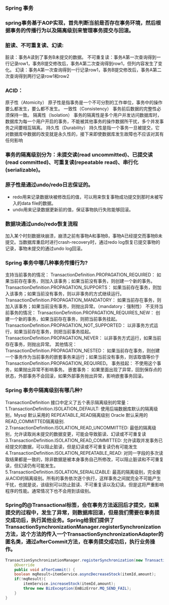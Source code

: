 ### Spring 事务
  
### spring事务基于AOP实现，首先判断当前是否存在事务环境，然后根据事务的传播行为以及隔离级别来管理事务提交与回滚。

### 脏读、不可重复读、幻读:
脏读：事务A读到了事务B未提交的数据。
不可重复读：事务A第一次查询得到一行记录row1，事务B提交修改后，事务A第二次查询得到row1，但列内容发生了变化。
幻读：事务A第一次查询得到一行记录row1，事务B提交修改后，事务A第二次查询得到两行记录row1和row2

### ACID：
原子性（Atomicity）
原子性是指事务是一个不可分割的工作单位，事务中的操作要么都发生，要么都不发生。
一致性（Consistency）
事务前后数据的完整性必须保持一致。
隔离性（Isolation）
事务的隔离性是多个用户并发访问数据库时，数据库为每一个用户开启的事务，不能被其他事务的操作数据所干扰，多个并发事务之间要相互隔离。
持久性（Durability）
持久性是指一个事务一旦被提交，它对数据库中数据的改变就是永久性的，接下来即使数据库发生故障也不应该对其有任何影响

### 事务的隔离级别分为：未提交读(read uncommitted)、已提交读(read committed)、可重复读(repeatable read)、串行化(serializable)。

### 原子性是通过undo/redo日志保证的。
- redo用来记录数据块被修改后的值，可以用来恢复事物成功提交到那时未被写入的data file的数据。
- undo用来记录数据更新前的值，保证事物执行失败能够回滚。

### 数据块通过undo/redo恢复流程
加入某个时刻数据块崩溃，崩溃之前有事物A和事物B，事物A已经提交而事物B未提交。当数据库重启时进行crash-recovery时，通过redo log恢复已提交事物的记录，事物未提交的通过undo log回滚。


### Spring 事务中哪几种事务传播行为?
支持当前事务的情况：
TransactionDefinition.PROPAGATION_REQUIRED： 如果当前存在事务，则加入该事务；如果当前没有事务，则创建一个新的事务。
TransactionDefinition.PROPAGATION_SUPPORTS： 如果当前存在事务，则加入该事务；如果当前没有事务，则以非事务的方式继续运行。
TransactionDefinition.PROPAGATION_MANDATORY： 如果当前存在事务，则加入该事务；如果当前没有事务，则抛出异常。（mandatory：强制性）
不支持当前事务的情况：
TransactionDefinition.PROPAGATION_REQUIRES_NEW： 创建一个新的事务，如果当前存在事务，则把当前事务挂起。
TransactionDefinition.PROPAGATION_NOT_SUPPORTED： 以非事务方式运行，如果当前存在事务，则把当前事务挂起。
TransactionDefinition.PROPAGATION_NEVER： 以非事务方式运行，如果当前存在事务，则抛出异常。
其他情况：
TransactionDefinition.PROPAGATION_NESTED： 如果当前存在事务，则创建一个事务作为当前事务的嵌套事务来运行；如果当前没有事务，则该取值等价于TransactionDefinition.PROPAGATION_REQUIRED。
事务挂起： 不使用这个事务，如果抛出异常不影响事务。
嵌套事务：
  如果里面出现了异常，回到保存点的状态，外部事务不会回滚，如果外部事务抛出异常，影响嵌套事务回滚。

### Spring 事务中隔离级别有哪几种?
  TransactionDefinition 接口中定义了五个表示隔离级别的常量：
    1.TransactionDefinition.ISOLATION_DEFAULT: 使用后端数据库默认的隔离级别，Mysql 默认采用的 REPEATABLE_READ隔离级别 Oracle 默认采用的 READ_COMMITTED隔离级别.
    2.TransactionDefinition.ISOLATION_READ_UNCOMMITTED: 最低的隔离级别，允许读取尚未提交的数据变更，可能会导致脏读、幻读或不可重复读
    3.TransactionDefinition.ISOLATION_READ_COMMITTED: 允许读取并发事务已经提交的数据，可以阻止脏读，但是幻读或不可重复读仍有可能发生
    4.TransactionDefinition.ISOLATION_REPEATABLE_READ: 对同一字段的多次读取结果都是一致的，除非数据是被本身事务自己所修改，可以阻止脏读和不可重复读，但幻读仍有可能发生。
    5.TransactionDefinition.ISOLATION_SERIALIZABLE: 最高的隔离级别，完全服从ACID的隔离级别。所有的事务依次逐个执行，这样事务之间就完全不可能产生干扰，也就是说，该级别可以防止脏读、不可重复读以及幻读。但是这将严重影响程序的性能。通常情况下也不会用到该级别。

### Spring的@Transactional标签，会在事务方法返回后才提交，如果提交的过程中，发生了异常，则数据库回滚，但是我们需要在事务提交成功后，执行其他业务。Spring给我们提供了TransactionSynchronizationManager.registerSynchronization方法，这个方法的传入一个TransactionSynchronizationAdapter的匿名类，通过afterCommit方法，在事务提交成功后，执行业务操作。
```java
TransactionSynchronizationManager.registerSynchronization(new TransactionSynchronizationAdapter() {
    @Override
    public void afterCommit() {
    boolean mqResult=itemService.asyncDecreaseStock(itemId,amount);
    if(!mqResult){
        itemService.increaseStock(itemId,amount);
        throw new BizException(EmBizError.MQ_SEND_FAIL);
    }
}
```


